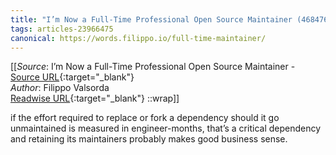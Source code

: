 ```yaml
---
title: "I’m Now a Full-Time Professional Open Source Maintainer (468476805)"
tags: articles-23966475
canonical: https://words.filippo.io/full-time-maintainer/
---
```


[[_Source_: I’m Now a Full-Time Professional Open Source Maintainer - [Source URL](https://words.filippo.io/full-time-maintainer/){:target="_blank"}<br>
_Author_: Filippo Valsorda<br>
[Readwise URL](https://readwise.io/open/468476805){:target="_blank"}
::wrap]]

if the effort required to replace or fork a dependency should it go unmaintained is measured in engineer-months, that’s a critical dependency and retaining its maintainers probably makes good business sense.
